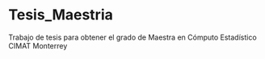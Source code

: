 # Tesis_Maestria
Trabajo de tesis para obtener el grado de Maestra en Cómputo Estadístico CIMAT Monterrey
